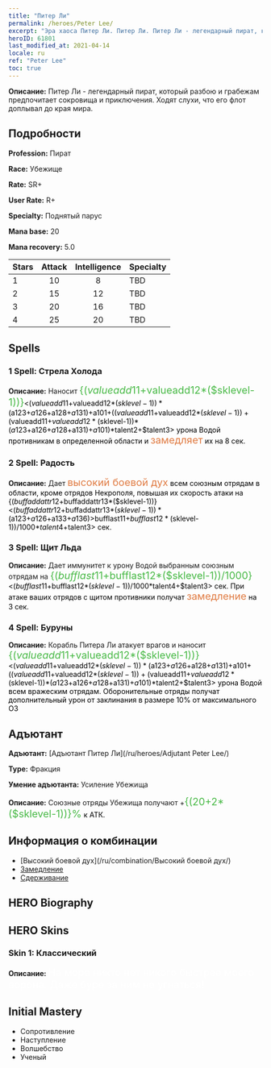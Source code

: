 ```yaml
---
title: "Питер Ли"
permalink: /heroes/Peter Lee/
excerpt: "Эра хаоса Питер Ли. Питер Ли. Питер Ли - легендарный пират, который разбою и грабежам предпочитает сокровища и приключения. Ходят слухи, что его флот доплывал до края мира."
heroID: 61801
last_modified_at: 2021-04-14
locale: ru
ref: "Peter Lee"
toc: true
---
```

 **Описание:** Питер Ли - легендарный пират, который разбою и грабежам предпочитает сокровища и приключения. Ходят слухи, что его флот доплывал до края мира.
## Подробности
 **Profession:** Пират

 **Race:** Убежище

 **Rate:** SR+

 **User Rate:** R+

 **Specialty:** Поднятый парус

 **Mana base:** 20

 **Mana recovery:** 5.0


  | Stars   |     Attack     |  Intelligence  |      Specialty     |
  |---------|:---------------:|:---------------:|--------------------|
  |    1    | 10 | 8 | TBD |
  |    2    | 15 | 12 | TBD |
  |    3    | 20 | 16 | TBD |
  |    4    | 25 | 20 | TBD |

## Spells
### 1 Spell: Стрела Холода
 **Описание:** Наносит <span style="color: #48b946;font-size:20px">{($valueadd11+$valueadd12*($sklevel-1))}</span><span style="color: black"><($valueadd11+$valueadd12*($sklevel-1))*($a123+$a126+$a128+$a131)+$a101+(($valueadd11+$valueadd12*($sklevel-1))+($valueadd11+$valueadd12*($sklevel-1))*($a123+$a126+$a128+$a131)+$a101)*$talent2+$talent3> урона Водой противникам в определенной области и <span style="color: #e07c44;font-size:20px">замедляет</span><span style="color: black"> их на 8 сек.

### 2 Spell: Радость
 **Описание:** Дает <span style="color: #e07c44;font-size:20px">высокий боевой дух</span><span style="color: black"> всем союзным отрядам в области, кроме отрядов Некрополя, повышая их скорость атаки на {($buffaddattr12+$buffaddattr13*($sklevel-1))}<($buffaddattr12+$buffaddattr13*($sklevel-1))*($a123+$a126+$a133+$a136)>%. Эффект длится <span style="color: #48b946;font-size:20px">{($bufflast11+$bufflast12*($sklevel-1))/1000}</span><span style="color: black"><($bufflast11+$bufflast12*($sklevel-1))/1000*$talent4+$talent3> сек.

### 3 Spell: Щит Льда
 **Описание:** Дает иммунитет к урону Водой выбранным союзным отрядам на <span style="color: #48b946;font-size:20px">{($bufflast11+$bufflast12*($sklevel-1))/1000}</span><span style="color: black"><($bufflast11+$bufflast12*($sklevel-1))/1000*$talent4+$talent3> сек. При атаке ваших отрядов с щитом противники получат <span style="color: #e07c44;font-size:20px">замедление</span><span style="color: black"> на 3 сек.

### 4 Spell: Буруны
 **Описание:** Корабль Питера Ли атакует врагов и наносит <span style="color: #48b946;font-size:20px">{($valueadd11+$valueadd12*($sklevel-1))}</span><span style="color: black"><($valueadd11+$valueadd12*($sklevel-1))*($a123+$a126+$a128+$a131)+$a101+(($valueadd11+$valueadd12*($sklevel-1))+($valueadd11+$valueadd12*($sklevel-1))*($a123+$a126+$a128+$a131)+$a101)*$talent2+$talent3> урона Водой всем вражеским отрядам. Оборонительные отряды получат дополнительный урон от заклинания в размере 10% от максимального ОЗ


## Адъютант

 **Адъютант:**  [Адъютант Питер Ли](/ru/heroes/Adjutant Peter Lee/) 

 **Type:**  Фракция 

 **Умение адъютанта:**  Усиление Убежища 

 **Описание:** Союзные отряды Убежища получают +<span style="color: #48b946;font-size:20px">{(20+2*($sklevel-1))}%</span><span style="color: black"> к АТК.

## Информация о комбинации

* [Высокий боевой дух](/ru/combination/Высокий боевой дух/) 
* [Замедление](/ru/combination/Замедление/) 
* [Сдерживание](/ru/combination/Сдерживание/) 

## HERO Biography

## HERO Skins
### Skin 1: **Классический**

 **Описание:** <span style="color: #ffffff;font-size:20px">На море никто нет никого быстрее моего ворона. Даже буре за ним не угнаться!</span>



## Initial Mastery
   - Сопротивление
   - Наступление
   - Волшебство
   - Ученый
